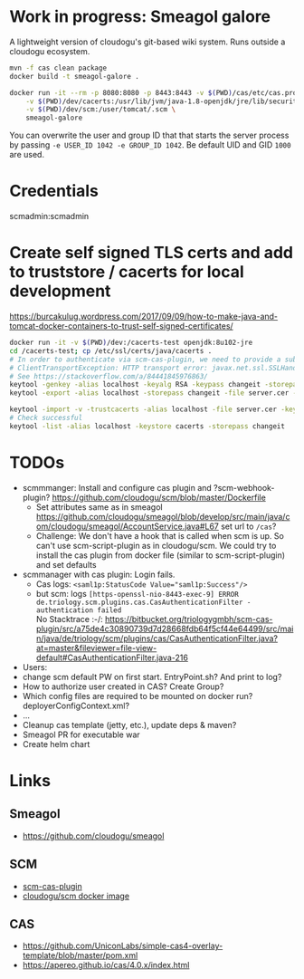 Work in progress: Smeagol galore
============================

A lightweight version of cloudogu's git-based wiki system. Runs outside a cloudogu ecosystem.

```bash
mvn -f cas clean package
docker build -t smeagol-galore . 

docker run -it --rm -p 8080:8080 -p 8443:8443 -v $(PWD)/cas/etc/cas.properties:/etc/cas/cas.properties \
    -v $(PWD)/dev/cacerts:/usr/lib/jvm/java-1.8-openjdk/jre/lib/security/cacerts  -v $(PWD)/dev/keystore.jks:/usr/local/tomcat/conf/keystore.jks  \
    -v $(PWD)/dev/scm:/user/tomcat/.scm \
    smeagol-galore
```

You can overwrite the user and group ID that that starts the server process by passing `-e USER_ID 1042 -e GROUP_ID 1042`. Be default UID and GID `1000` are used.

# Credentials
scmadmin:scmadmin

# Create self signed TLS certs and add to truststore / cacerts for local development

https://burcakulug.wordpress.com/2017/09/09/how-to-make-java-and-tomcat-docker-containers-to-trust-self-signed-certificates/

```bash
docker run -it -v $(PWD)/dev:/cacerts-test openjdk:8u102-jre
cd /cacerts-test; cp /etc/ssl/certs/java/cacerts .
# In order to authenticate via scm-cas-plugin, we need to provide a subjectAltName otherwise we'll encounter 
# ClientTransportException: HTTP transport error: javax.net.ssl.SSLHandshakeException: java.security.cert.CertificateException: No subject alternative names present
# See https://stackoverflow.com/a/84441845976863/
keytool -genkey -alias localhost -keyalg RSA -keypass changeit -storepass changeit -keystore keystore.jks -ext san=ip:127.0.0.1 -ext san=dns:localhost
keytool -export -alias localhost -storepass changeit -file server.cer -keystore keystore.jks

keytool -import -v -trustcacerts -alias localhost -file server.cer -keystore cacerts -keypass changeit -storepass changeit
# Check successful
keytool -list -alias localhost -keystore cacerts -storepass changeit
```

# TODOs

- scmmmanger: Install and configure cas plugin and ?scm-webhook-plugin?
  https://github.com/cloudogu/scm/blob/master/Dockerfile
  - Set attributes same as in smeagol https://github.com/cloudogu/smeagol/blob/develop/src/main/java/com/cloudogu/smeagol/AccountService.java#L67
    set url to `/cas`?
  - Challenge: We don't have a hook that is called when scm is up. So can't use scm-script-plugin as in cloudogu/scm.
    We could try to install the cas plugin from docker file (similar to scm-script-plugin) and set defaults
- scmmanager with cas plugin: Login fails.
   - Cas logs:  `<saml1p:StatusCode Value="saml1p:Success"/>`
   - but scm: logs `[https-openssl-nio-8443-exec-9] ERROR de.triology.scm.plugins.cas.CasAuthenticationFilter - authentication failed`  
     No Stacktrace :-/: https://bitbucket.org/triologygmbh/scm-cas-plugin/src/a75de4c30890739d7d28668fdb64f5cf44e64499/src/main/java/de/triology/scm/plugins/cas/CasAuthenticationFilter.java?at=master&fileviewer=file-view-default#CasAuthenticationFilter.java-216
- Users:
 - change scm default PW on first start. EntryPoint.sh? And print to log?
 - How to authorize user created in CAS? Create Group? 
- Which config files are required to be mounted on docker run? 
  deployerConfigContext.xml?
- ...
- Cleanup cas template (jetty, etc.), update deps & maven?
- Smeagol PR for executable war
- Create helm chart

# Links

## Smeagol

* https://github.com/cloudogu/smeagol


## SCM

* [scm-cas-plugin](https://bitbucket.org/triologygmbh/scm-cas-plugin/src)
* [cloudogu/scm docker image](https://github.com/cloudogu/scm/blob/master/Dockerfile)


## CAS

* https://github.com/UniconLabs/simple-cas4-overlay-template/blob/master/pom.xml
* https://apereo.github.io/cas/4.0.x/index.html


